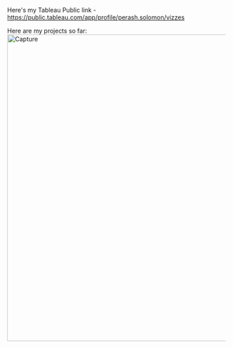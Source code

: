 Here's my Tableau Public link - https://public.tableau.com/app/profile/perash.solomon/vizzes

Here are my projects so far:
<img width="708" alt="Capture" src="https://github.com/Perash14/Data-Analyst-Portfolio/assets/62203954/6189fed4-0b98-4840-8296-0991664fb288">
